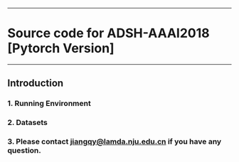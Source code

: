 
---
#  Source code for ADSH-AAAI2018 [Pytorch Version]
---
## Introduction
### 1. Running Environment
### 2. Datasets
### 3. Please contact jiangqy@lamda.nju.edu.cn if you have any question.